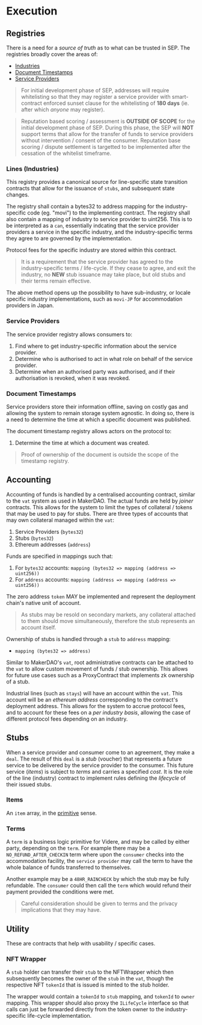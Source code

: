 # Execution

## Registries

There is a need for a *source of truth* as to what can be trusted in SEP. The registries broadly cover the areas of:

* [Industries](#industries)
* [Document Timestamps](#document-timestamps)
* [Service Providers](#service-providers)

>For initial development phase of SEP, addresses will require whitelisting so that they may register a service provider with smart-contract enforced sunset clause for the whitelisting of **180 days** (ie. after which *anyone* may register). 

>Reputation based scoring / assessment is **OUTSIDE OF SCOPE** for the initial development phase of SEP. During this phase, the SEP will **NOT** support terms that allow for the transfer of funds to service providers without intervention / consent of the consumer. Reputation base scoring / dispute settlement is targetted to be implemented after the cessation of the whitelist timeframe.

### Lines (Industries)

This registry provides a canonical source for line-specific state transition contracts that allow for the issuance of `stubs`, and subsequent state changes.

The registry shall contain a bytes32 to address mapping for the industry-specific code (eg. "movi") to the implementing contract. The registry shall also contain a mapping of industry to service provider to uint256. This is to be interpreted as a `can`, essentially indcating that the service provider providers a service in the specific industry, and the industry-specific terms they agree to are governed by the implementation.

Protocol fees for the specific industry are stored within this contract.

>It is a requirement that the service provider has agreed to the industry-specific terms / life-cycle. If they cease to agree, and exit the industry, no **NEW** stub issuance may take place, but old stubs and their terms remain effective.

The above method opens up the possibility to have sub-industry, or locale specific industry implementations, such as `movi-JP` for accommodation providers in Japan.

### Service Providers

The service provider registry allows consumers to:

1. Find where to get industry-specific information about the service provider.
2. Determine who is authorised to act in what role on behalf of the service provider.
3. Determine when an authorised party was authorised, and if their authorisation is revoked, when it was revoked.

### Document Timestamps

Service providers store their information offline, saving on costly gas and allowing the system to remain storage system agnostic. In doing so, there is a need to determine the time at which a specific document was published.

The document timestamp registry allows actors on the protocol to:

1. Determine the time at which a document was created.

>Proof of ownership of the document is outside the scope of the timestamp registry.

## Accounting

Accounting of funds is handled by a centralised accounting contract, similar to the `vat` system as used in MakerDAO. The actual funds are held by *joiner* contracts. This allows for the system to limit the types of collateral / tokens that may be used to pay for stubs. There are three types of accounts that may own collateral managed within the `vat`:

1. Service Providers (`bytes32`)
2. Stubs (`bytes32`)
3. Ethereum addresses (`address`)

Funds are specified in mappings such that:

1. For `bytes32` accounts: `mapping (bytes32 => mapping (address => uint256))`
2. For `address` accounts: `mapping (address => mapping (address => uint256))`

The zero address `token` MAY be implemented and represent the deployment chain's native unit of account.

>As stubs may be resold on secondary markets, any collateral attached to them should move simultaneously, therefore the stub represents an account itself.

Ownership of stubs is handled through a `stub` to `address` mapping:

* `mapping (bytes32 => address)`

Similar to MakerDAO's `vat`, root administrative contracts can be attached to the `vat` to allow custom movement of funds / stub ownership. This allows for future use cases such as a ProxyContract that implements zk ownership of a stub.

Industrial lines (such as `stays`) will have an account within the `vat`. This account will be an *ethereum address* corresponding to the contract's deployment address. This allows for the system to accrue protocol fees, and to account for these fees on a *per industry basis*, allowing the case of different protocol fees depending on an industry.

## Stubs

When a service provider and consumer come to an agreement, they make a `deal`. The result of this `deal` is a *stub* (voucher) that represents a future service to be delivered by the service provider to the consumer. This future service (*items*) is subject to *terms* and carries a specified *cost*. It is the role of the line (industry) contract to implement rules defining the *lifecycle* of their issued stubs.

### Items

An `item` array, in the [primitive](primitives/primitives.md) sense.

### Terms

A `term` is a business logic primitive for Videre, and may be called by either party, depending on the `term`. For example there may be a `NO_REFUND_AFTER_CHECKIN` term where upon the `consumer` checks into the accommodation facility, the `service provider` may call the term to have the whole balance of funds transferred to themselves.

Another example may be a `48HR_RAINCHECK` by which the stub may be fully refundable. The `consumer` could then call the `term` which would refund their payment provided the conditions were met.

>Careful consideration should be given to terms and the privacy implications that they may have.

## Utility

These are contracts that help with usability / specific cases.

### NFT Wrapper

A `stub` holder can transfer their `stub` to the NFTWrapper which then subsequently becomes the owner of the `stub` in the `vat`, though the respective NFT `tokenId` that is issued is minted to the stub holder.

The wrapper would contain a `tokenId` to `stub` mapping, and `tokenId` to `owner` mapping. This wrapper should also proxy the `ILifeCycle` interface so that calls can just be forwarded directly from the token owner to the industry-specific life-cycle implementation.
